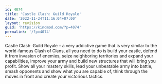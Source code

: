 ```yaml
---
id: 4074
title: 'Castle Clash: Guild Royale'
date: '2022-11-24T11:16:04+07:00'
layout: revision
guid: 'https://kindmod.com/?p=4074'
permalink: '/?p=4074'
---
```


Castle Clash: Guild Royale – a very addictive game that is very similar to the world-famous Clash of Clans, all you need to do is build your castle, defend it from invasion of enemies, seize neighboring territories and expand your capabilities, improve your army and build new structures that will bring you profit. Show all your mastery skills, lead your unbeatable army into battle, smash opponents and show what you are capable of, think through the moves in front and create your victorious tactics.